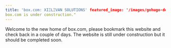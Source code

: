 ```yaml
---
title: 'box.com: XIΞLΞVAN SOLUTIONS' featured_image: '/images/gohugo-default-sample-hero-image.jpg' description: "
box.com is under construction."
---
```


Welcome to the new home of box.com, please bookmark this website and check back in a couple of days. The website is
still under construction but it should be completed soon.
